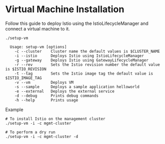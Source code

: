 # Virtual Machine Installation

Follow this guide to deploy Istio using the IstioLifecycleManager and connect a virtual machine to it.

```
./setup-vm

  Usage: setup-vm [options]
    -c --cluster    Cluster name the default values is $CLUSTER_NAME
    -i --istio      Deploys Istio using IstioLifecycleManager
    -g --gateway    Deploys Istio using GatewayLifecycleManager
    -r --rev        Sets the Istio revision number the default value is $ISTIO_REVISION
    -t --tag        Sets the Istio image tag the default value is $ISTIO_IMAGE_TAG
    -v --vm         Deploys VM
    -s --sample     Deploys a sample application helloworld
    -e --external   Deploys the external service
    -d --debug      Prints debug commands
    -h --help       Prints usage
```

Example
```
# To install Istio on the management cluster
./setup-vm -i -c mgmt-cluster

# To perform a dry run
./setup-vm -i -c mgmt-cluster -d
```
